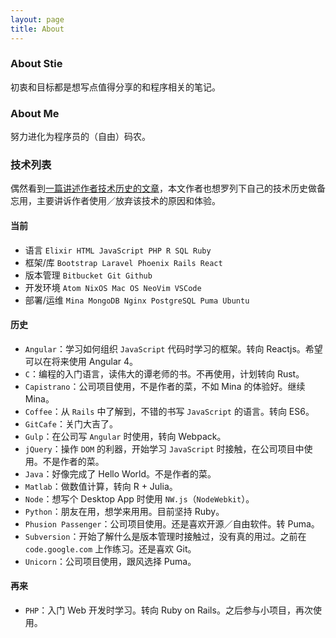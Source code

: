 ```yaml
---
layout: page
title: About
---
```


### About Stie

初衷和目标都是想写点值得分享的和程序相关的笔记。

### About Me

努力进化为程序员的（自由）码农。

### 技术列表

偶然看到[一篇讲述作者技术历史的文章](https://github.com/rainyear/new-blog-source/blob/master/content/rainy-of-all-trade.md)，本文作者也想罗列下自己的技术历史做备忘用，主要讲诉作者使用／放弃该技术的原因和体验。

#### 当前

- 语言 `Elixir HTML JavaScript PHP R SQL Ruby`
- 框架/库 `Bootstrap Laravel Phoenix Rails React`
- 版本管理 `Bitbucket Git Github`
- 开发环境 `Atom NixOS Mac OS NeoVim VSCode`
- 部署/运维 `Mina MongoDB Nginx PostgreSQL Puma Ubuntu`

#### 历史

- `Angular`：学习如何组织 `JavaScript` 代码时学习的框架。转向 Reactjs。希望可以在将来使用 Angular 4。
- `C`：编程的入门语言，读伟大的谭老师的书。不再使用，计划转向 Rust。
- `Capistrano`：公司项目使用，不是作者的菜，不如 Mina 的体验好。继续 Mina。
- `Coffee`：从 `Rails` 中了解到，不错的书写 `JavaScript` 的语言。转向 ES6。
- `GitCafe`：关门大吉了。
- `Gulp`：在公司写 `Angular` 时使用，转向 Webpack。
- `jQuery`：操作 `DOM` 的利器，开始学习 `JavaScript` 时接触，在公司项目中使用。不是作者的菜。
- `Java`：好像完成了 Hello World。不是作者的菜。
- `Matlab`：做数值计算，转向 R + Julia。
- `Node`：想写个 Desktop App 时使用 `NW.js`（`NodeWebkit`）。
- `Python`：朋友在用，想学来用用。目前坚持 Ruby。
- `Phusion Passenger`：公司项目使用。还是喜欢开源／自由软件。转 Puma。
- `Subversion`：开始了解什么是版本管理时接触过，没有真的用过。之前在 `code.google.com` 上作练习。还是喜欢 Git。
- `Unicorn`：公司项目使用，跟风选择 Puma。

#### 再来

- `PHP`：入门 Web 开发时学习。转向 Ruby on Rails。之后参与小项目，再次使用。
